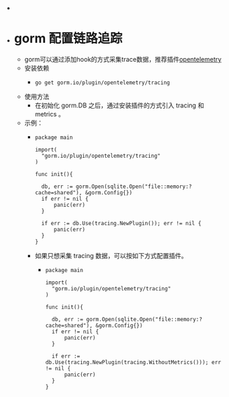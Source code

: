 -
- # gorm 配置链路追踪
	- gorm可以通过添加hook的方式采集trace数据，推荐插件[opentelemetry](https://github.com/go-gorm/opentelemetry)
	- 安装依赖
		- ```
		  go get gorm.io/plugin/opentelemetry/tracing
		  ```
	- 使用方法
		- 在初始化 gorm.DB 之后，通过安装插件的方式引入 tracing 和 metrics 。
	- 示例：
		- ```
		  package main
		  
		  import(
		  	"gorm.io/plugin/opentelemetry/tracing"
		  )
		  
		  func init(){
		  
		  	db, err := gorm.Open(sqlite.Open("file::memory:?cache=shared"), &gorm.Config{})
		  	if err != nil {
		  		panic(err)
		  	}
		  
		  	if err := db.Use(tracing.NewPlugin()); err != nil {
		  		panic(err)
		  	}
		  }
		  
		  ```
		- 如果只想采集 tracing 数据，可以按如下方式配置插件。
			- ```
			  package main
			  
			  import(
			  	"gorm.io/plugin/opentelemetry/tracing"
			  )
			  
			  func init(){
			  
			  	db, err := gorm.Open(sqlite.Open("file::memory:?cache=shared"), &gorm.Config{})
			  	if err != nil {
			  		panic(err)
			  	}
			  
			  	if err := db.Use(tracing.NewPlugin(tracing.WithoutMetrics())); err != nil {
			  		panic(err)
			  	}
			  }
			  
			  ```